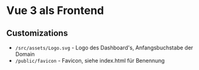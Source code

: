 # Vue 3 als Frontend

## Customizations

- `/src/assets/Logo.svg` - Logo des Dashboard's, Anfangsbuchstabe der Domain
- `/public/favicon` - Favicon, siehe index.html für Benennung